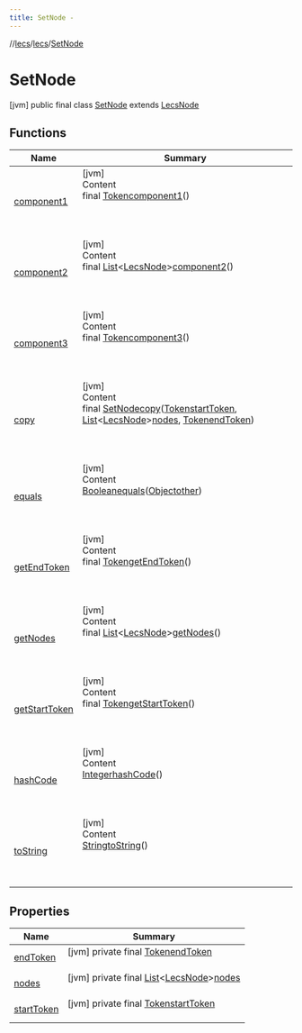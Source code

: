 ```yaml
---
title: SetNode -
---
```

//[lecs](../../index.md)/[lecs](../index.md)/[SetNode](index.md)



# SetNode  
 [jvm] public final class [SetNode](index.md) extends [LecsNode](../-lecs-node/index.md)   


## Functions  
  
|  Name|  Summary| 
|---|---|
| <a name="lecs/SetNode/component1/#/PointingToDeclaration/"></a>[component1](component1.md)| <a name="lecs/SetNode/component1/#/PointingToDeclaration/"></a>[jvm]  <br>Content  <br>final [Token](../-token/index.md)[component1](component1.md)()  <br>  <br><br><br>
| <a name="lecs/SetNode/component2/#/PointingToDeclaration/"></a>[component2](component2.md)| <a name="lecs/SetNode/component2/#/PointingToDeclaration/"></a>[jvm]  <br>Content  <br>final [List](https://docs.oracle.com/javase/8/docs/api/java/util/List.html)<[LecsNode](../-lecs-node/index.md)>[component2](component2.md)()  <br>  <br><br><br>
| <a name="lecs/SetNode/component3/#/PointingToDeclaration/"></a>[component3](component3.md)| <a name="lecs/SetNode/component3/#/PointingToDeclaration/"></a>[jvm]  <br>Content  <br>final [Token](../-token/index.md)[component3](component3.md)()  <br>  <br><br><br>
| <a name="lecs/SetNode/copy/#lecs.Token#kotlin.collections.List[lecs.LecsNode]#lecs.Token/PointingToDeclaration/"></a>[copy](copy.md)| <a name="lecs/SetNode/copy/#lecs.Token#kotlin.collections.List[lecs.LecsNode]#lecs.Token/PointingToDeclaration/"></a>[jvm]  <br>Content  <br>final [SetNode](index.md)[copy](copy.md)([Token](../-token/index.md)[startToken](copy.md), [List](https://docs.oracle.com/javase/8/docs/api/java/util/List.html)<[LecsNode](../-lecs-node/index.md)>[nodes](copy.md), [Token](../-token/index.md)[endToken](copy.md))  <br>  <br><br><br>
| <a name="kotlin/Any/equals/#kotlin.Any?/PointingToDeclaration/"></a>[equals](../-token/index.md#%5Bkotlin%2FAny%2Fequals%2F%23kotlin.Any%3F%2FPointingToDeclaration%2F%5D%2FFunctions%2F73072863)| <a name="kotlin/Any/equals/#kotlin.Any?/PointingToDeclaration/"></a>[jvm]  <br>Content  <br>[Boolean](https://docs.oracle.com/javase/8/docs/api/java/lang/Boolean.html)[equals](../-token/index.md#%5Bkotlin%2FAny%2Fequals%2F%23kotlin.Any%3F%2FPointingToDeclaration%2F%5D%2FFunctions%2F73072863)([Object](https://docs.oracle.com/javase/8/docs/api/java/lang/Object.html)[other](../-token/index.md#%5Bkotlin%2FAny%2Fequals%2F%23kotlin.Any%3F%2FPointingToDeclaration%2F%5D%2FFunctions%2F73072863))  <br>  <br><br><br>
| <a name="lecs/SetNode/<get-endToken>/#/PointingToDeclaration/"></a>[getEndToken](get-end-token.md)| <a name="lecs/SetNode/<get-endToken>/#/PointingToDeclaration/"></a>[jvm]  <br>Content  <br>final [Token](../-token/index.md)[getEndToken](get-end-token.md)()  <br>  <br><br><br>
| <a name="lecs/SetNode/<get-nodes>/#/PointingToDeclaration/"></a>[getNodes](get-nodes.md)| <a name="lecs/SetNode/<get-nodes>/#/PointingToDeclaration/"></a>[jvm]  <br>Content  <br>final [List](https://docs.oracle.com/javase/8/docs/api/java/util/List.html)<[LecsNode](../-lecs-node/index.md)>[getNodes](get-nodes.md)()  <br>  <br><br><br>
| <a name="lecs/SetNode/<get-startToken>/#/PointingToDeclaration/"></a>[getStartToken](get-start-token.md)| <a name="lecs/SetNode/<get-startToken>/#/PointingToDeclaration/"></a>[jvm]  <br>Content  <br>final [Token](../-token/index.md)[getStartToken](get-start-token.md)()  <br>  <br><br><br>
| <a name="kotlin/Any/hashCode/#/PointingToDeclaration/"></a>[hashCode](../-token/index.md#%5Bkotlin%2FAny%2FhashCode%2F%23%2FPointingToDeclaration%2F%5D%2FFunctions%2F73072863)| <a name="kotlin/Any/hashCode/#/PointingToDeclaration/"></a>[jvm]  <br>Content  <br>[Integer](https://docs.oracle.com/javase/8/docs/api/java/lang/Integer.html)[hashCode](../-token/index.md#%5Bkotlin%2FAny%2FhashCode%2F%23%2FPointingToDeclaration%2F%5D%2FFunctions%2F73072863)()  <br>  <br><br><br>
| <a name="kotlin/Any/toString/#/PointingToDeclaration/"></a>[toString](../-token/index.md#%5Bkotlin%2FAny%2FtoString%2F%23%2FPointingToDeclaration%2F%5D%2FFunctions%2F73072863)| <a name="kotlin/Any/toString/#/PointingToDeclaration/"></a>[jvm]  <br>Content  <br>[String](https://docs.oracle.com/javase/8/docs/api/java/lang/String.html)[toString](../-token/index.md#%5Bkotlin%2FAny%2FtoString%2F%23%2FPointingToDeclaration%2F%5D%2FFunctions%2F73072863)()  <br>  <br><br><br>


## Properties  
  
|  Name|  Summary| 
|---|---|
| <a name="lecs/SetNode/endToken/#/PointingToDeclaration/"></a>[endToken](index.md#%5Blecs%2FSetNode%2FendToken%2F%23%2FPointingToDeclaration%2F%5D%2FProperties%2F73072863)| <a name="lecs/SetNode/endToken/#/PointingToDeclaration/"></a> [jvm] private final [Token](../-token/index.md)[endToken](index.md#%5Blecs%2FSetNode%2FendToken%2F%23%2FPointingToDeclaration%2F%5D%2FProperties%2F73072863)  <br>   <br>
| <a name="lecs/SetNode/nodes/#/PointingToDeclaration/"></a>[nodes](index.md#%5Blecs%2FSetNode%2Fnodes%2F%23%2FPointingToDeclaration%2F%5D%2FProperties%2F73072863)| <a name="lecs/SetNode/nodes/#/PointingToDeclaration/"></a> [jvm] private final [List](https://docs.oracle.com/javase/8/docs/api/java/util/List.html)<[LecsNode](../-lecs-node/index.md)>[nodes](index.md#%5Blecs%2FSetNode%2Fnodes%2F%23%2FPointingToDeclaration%2F%5D%2FProperties%2F73072863)  <br>   <br>
| <a name="lecs/SetNode/startToken/#/PointingToDeclaration/"></a>[startToken](index.md#%5Blecs%2FSetNode%2FstartToken%2F%23%2FPointingToDeclaration%2F%5D%2FProperties%2F73072863)| <a name="lecs/SetNode/startToken/#/PointingToDeclaration/"></a> [jvm] private final [Token](../-token/index.md)[startToken](index.md#%5Blecs%2FSetNode%2FstartToken%2F%23%2FPointingToDeclaration%2F%5D%2FProperties%2F73072863)  <br>   <br>


